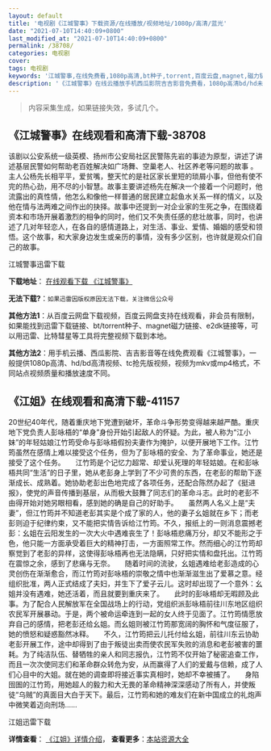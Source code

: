 ```yaml
---
layout: default
title: '电视剧《江城警事》下载资源/在线播放/视频地址/1080p/高清/蓝光'
date: "2021-07-10T14:40:09+0800"
last_modified_at: "2021-07-10T14:40:09+0800"
permalink: /38708/
categories: 电视剧
cover:
tags: 电视剧
keywords: '江城警事,在线免费看,1080p高清,bt种子,torrent,百度云盘,magnet,磁力链,迅雷下载资源'
description: '《江城警事》在线云播放手机西瓜影院吉吉影音免费看，1080p高清bd/hd未删减完整版和tc抢先枪版，mkv/mp4格式，附带bt/torrent种子、magnet/磁力链、百度云盘、网盘资源迅雷下载链接'
---
```


>内容采集生成，如果链接失效，多试几个。


## 《江城警事》在线观看和高清下载-38708

该剧以公安系统一级英模、扬州市公安局社区民警陈先岩的事迹为原型，讲述了讲述基层民警如何帮助老百姓解决如广场舞、空巢老人、社区养老等问题的故事 。主人公杨先长相平平，爱贫嘴，整天忙的是社区家长里短的琐屑小事，但他有使不完的热心劲，用不尽的小智慧。故事主要讲述杨先在解决一个接着一个问题时，他流露出的真性情，他怎么和像他一样普通的居民建立起鱼水关系一样的情义，以及他在情与法两难之间作出的抉择。故事中还提到一对企业家的生死之争，在围绕着资本和市场开展着激烈的相争的同时，他们又不失责任感的悲壮故事，同时，也讲述了几对年轻恋人，在各自的感情道路上，对生活、事业、爱情、婚姻的感受和领悟。这个故事，和大家身边发生或亲历的事情，没有多少区别，也许就是观众们自己的故事。


江城警事迅雷下载

**下载地址**： [在线观看下载 《江城警事》](https://www.993dy.com//vod-detail-id-25690.html) 


**无法下载?**：`如果迅雷因版权原因无法下载，关注微信公众号 `

**其他方法1**：从百度云网盘下载视频，百度云网盘支持在线观看，非会员有限制，如果能找到迅雷下载链接、bt/torrent种子、magnet磁力链接、e2dk链接等，可以用迅雷、比特彗星等工具将完整视频下载到本地。

**其他方法2**：用手机云播、西瓜影院、吉吉影音等在线免费观看《江城警事》，一般提供1080p高清、hd/bd高清视频、tc抢先版视频，视频为mkv或mp4格式，不同站点视频质量和播放速度不同。


## 《江姐》在线观看和高清下载-41157

20世纪40年代，随着重庆地下党遭到破坏，革命斗争形势变得越来越严酷。重庆地下党负责人彭咏梧的&ldquo;单身”身份开始引起敌人的怀疑。为此，被人称为“江小妹&rdquo;的年轻姑娘江竹筠受命与彭咏梧假扮夫妻作为掩护，以便开展地下工作。江竹筠虽然在感情上难以接受这个任务，但为了彭咏梧的安全、为了革命事业，她还是接受了这个任务。　　江竹筠是个记忆力超常、却爱认死理的年轻姑娘。在和彭咏梧共同“生活”的日子里，她从老彭身上学到了不少可贵的东西，在老彭的帮助下逐渐成长、成熟着。她协助老彭出色地完成了各项任务，还配合陈然办起了《挺进报》，使党的声音传播到基层，从而极大鼓舞了同志们的革命斗志。此时的老彭不由得开始对她另眼相看，感到她的确是自己的好助手。　　虽然两人名义上是“夫妻”，但江竹筠并不知道老彭其实是个成了家的人，他的妻子幺姐就在乡下；而老彭则迫于纪律约束，又不能把实情告诉给江竹筠。不久，报纸上的一则消息震撼老彭：幺姐在云阳发生的一次大火中遇难丧生了！彭咏梧悲痛万分，却又不能形之于色，他只能一方面承受着巨大的精神打击，一方面照常工作。然而细心的江竹筠却察觉到了老彭的异样，这使得彭咏梧再也无法隐瞒，只好把实情和盘托出。江竹筠在震惊之余，感到了悲痛与无奈。　　随着时间的流驶，幺姐遇难给老彭造成的心灵创伤在渐渐愈合，而江竹筠对彭咏梧的崇敬之情中也渐渐滋生出了爱慕之意。经组织批准，两人正式结成了夫妇，并生下了爱子云儿。这时却出现了一个意外：幺姐并没有遇难，她还活着，而且就要到重庆来了。　　此时的彭咏梧却无暇顾及此事。为了配合人民解放军在全国战场上的行动，党组织派彭咏梧前往川东地区组织农民军开展暴动。于是，两个被命运牵连到一起的女人终于见面了。江竹筠情愿放弃自己的感情，把老彭还给幺姐。而幺姐则被江竹筠那宽阔的胸怀和气度征服了，她的愤怒和疑惑豁然冰释。　　不久，江竹筠把云儿托付给幺姐，前往川东云协助老彭开展工作，途中却得到了由于叛徒出卖而使农民军失败的消息和老彭被害的噩耗。为了纯洁队伍、替牺牲的亲人和同志报仇，江竹筠不仅开始了秘密追查工作，而且一次次使同志们和革命群众转危为安，从而赢得了人们的爱戴与信赖，成了人们心目中的大姐。就在她的调查即将接近事实真相时，她却不幸被捕了。　　身陷囹圄的江竹筠，用她超人的毅力和大无畏的革命精神深深感动了所有人，并使叛徒&ldquo;乌贼”的真面目大白于天下。最后，江竹筠和她的难友们在新中国成立的礼炮声中微笑着迈向刑场……


江姐迅雷下载

**详情查看**： [《江姐》详情介绍](/movie/41157/)， **查看更多**：[本站资源大全](/movie/t/all/)

